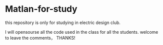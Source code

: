 # Matlan-for-study
this repository is only for studying in electric design club.

I will opensourse all the code used in the class for all the students.
welcome to leave the comments， THANKS!
